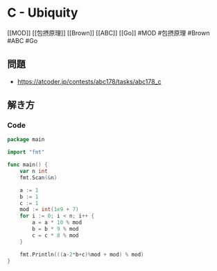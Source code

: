 # C - Ubiquity
[[MOD]] [[包摂原理]] [[Brown]] [[ABC]] [[Go]]
#MOD #包摂原理 #Brown #ABC #Go 

## 問題
- https://atcoder.jp/contests/abc178/tasks/abc178_c

## 解き方
### Code
```go
package main

import "fmt"

func main() {
	var n int
	fmt.Scan(&n)

	a := 1
	b := 1
	c := 1
	mod := int(1e9 + 7)
	for i := 0; i < n; i++ {
		a = a * 10 % mod
		b = b * 9 % mod
		c = c * 8 % mod
	}

	fmt.Println(((a-2*b+c)%mod + mod) % mod)
}
```